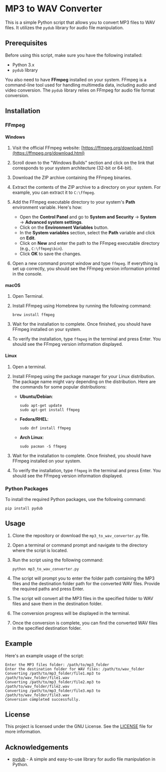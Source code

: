 # MP3 to WAV Converter

This is a simple Python script that allows you to convert MP3 files to WAV files. It utilizes the `pydub` library for audio file manipulation.

## Prerequisites

Before using this script, make sure you have the following installed:

- Python 3.x
- `pydub` library

You also need to have **FFmpeg** installed on your system. FFmpeg is a command-line tool used for handling multimedia data, including audio and video conversion. The `pydub` library relies on FFmpeg for audio file format conversion.

## Installation

### FFmpeg

#### Windows

1. Visit the official FFmpeg website: [https://ffmpeg.org/download.html](https://ffmpeg.org/download.html)

2. Scroll down to the "Windows Builds" section and click on the link that corresponds to your system architecture (32-bit or 64-bit).

3. Download the ZIP archive containing the FFmpeg binaries.

4. Extract the contents of the ZIP archive to a directory on your system. For example, you can extract it to `C:\ffmpeg`.

5. Add the FFmpeg executable directory to your system's **Path** environment variable. Here's how:

   - Open the **Control Panel** and go to **System and Security** → **System** → **Advanced system settings**.
   - Click on the **Environment Variables** button.
   - In the **System variables** section, select the **Path** variable and click on **Edit**.
   - Click on **New** and enter the path to the FFmpeg executable directory (e.g., `C:\ffmpeg\bin`).
   - Click **OK** to save the changes.

6. Open a new command prompt window and type `ffmpeg`. If everything is set up correctly, you should see the FFmpeg version information printed in the console.

#### macOS

1. Open Terminal.

2. Install FFmpeg using Homebrew by running the following command:

   ```
   brew install ffmpeg
   ```

3. Wait for the installation to complete. Once finished, you should have FFmpeg installed on your system.

4. To verify the installation, type `ffmpeg` in the terminal and press Enter. You should see the FFmpeg version information displayed.

#### Linux

1. Open a terminal.

2. Install FFmpeg using the package manager for your Linux distribution. The package name might vary depending on the distribution. Here are the commands for some popular distributions:

   - **Ubuntu/Debian**:

     ```
     sudo apt-get update
     sudo apt-get install ffmpeg
     ```

   - **Fedora/RHEL**:

     ```
     sudo dnf install ffmpeg
     ```

   - **Arch Linux**:

     ```
     sudo pacman -S ffmpeg
     ```

3. Wait for the installation to complete. Once finished, you should have FFmpeg installed on your system.

4. To verify the installation, type `ffmpeg` in the terminal and press Enter. You should see the FFmpeg version information displayed.

### Python Packages

To install the required Python packages, use the following command:

```
pip install pydub
```

## Usage

1. Clone the repository or download the `mp3_to_wav_converter.py` file.

2. Open a terminal or command prompt and navigate to the directory where the script is located.

3. Run the script using the following command:

   ```
   python mp3_to_wav_converter.py
   ```

4. The script will prompt you to enter the folder path containing the MP3 files and the destination folder path for the converted WAV files. Provide the required paths and press Enter.

5. The script will convert all the MP3 files in the specified folder to WAV files and save them in the destination folder.

6. The conversion progress will be displayed in the terminal.

7. Once the conversion is complete, you can find the converted WAV files in the specified destination folder.

## Example

Here's an example usage of the script:

```
Enter the MP3 files folder: /path/to/mp3_folder
Enter the destination folder for WAV files: /path/to/wav_folder
Converting /path/to/mp3_folder/file1.mp3 to /path/to/wav_folder/file1.wav
Converting /path/to/mp3_folder/file2.mp3 to /path/to/wav_folder/file2.wav
Converting /path/to/mp3_folder/file3.mp3 to /path/to/wav_folder/file3.wav
Conversion completed successfully.
```

## License

This project is licensed under the GNU License. See the [LICENSE](LICENSE) file for more information.

## Acknowledgements

- [pydub](https://github.com/jiaaro/pydub) - A simple and easy-to-use library for audio file manipulation in Python.
